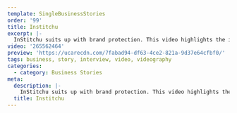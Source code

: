 ```yaml
---
template: SingleBusinessStories
order: '99'
title: Institchu
excerpt: |-
  InStitchu suits up with brand protection. This video highlights the importance in protecting the name InStitchu which was an early consideration for Founders, Robin McGowan and James Wakefield. In the video Robin McGowan discusses the value of the InStitchu brand and the importance of protecting it with a trade mark.
video: '265562464'
preview: 'https://ucarecdn.com/7fabad94-df63-4ce2-821a-9d37e64cfbf0/'
tags: business, story, interview, video, videography
categories:
  - category: Business Stories
meta:
  description: |-
    InStitchu suits up with brand protection. This video highlights the importance in protecting the name InStitchu which was an early consideration for Founders, Robin McGowan and James Wakefield. In the video Robin McGowan discusses the value of the InStitchu brand and the importance of protecting it with a trade mark.
  title: Institchu
---
```

